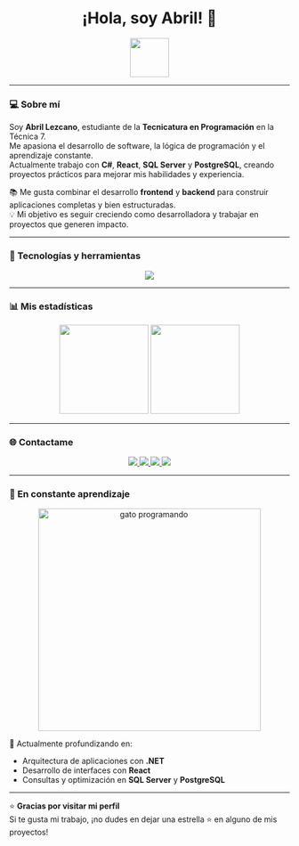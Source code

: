 <!-- Encabezado con GIF -->
<h1 align="center">¡Hola, soy Abril! 👋</h1>

<p align="center">
  <img src="https://media.giphy.com/media/hvRJCLFzcasrR4ia7z/giphy.gif" width="70px">
</p>

---

### 💻 Sobre mí
Soy **Abril Lezcano**, estudiante de la **Tecnicatura en Programación** en la Técnica 7.  
Me apasiona el desarrollo de software, la lógica de programación y el aprendizaje constante.  
Actualmente trabajo con **C#**, **React**, **SQL Server** y **PostgreSQL**, creando proyectos prácticos para mejorar mis habilidades y experiencia.

📚 Me gusta combinar el desarrollo **frontend** y **backend** para construir aplicaciones completas y bien estructuradas.  
💡 Mi objetivo es seguir creciendo como desarrolladora y trabajar en proyectos que generen impacto.

---

### 🚀 Tecnologías y herramientas
<p align="center">
  <img src="https://skillicons.dev/icons?i=html,css,js,react,cs,dotnet,postgres,sqlite,mysql,visualstudio,vscode,git,github" />
</p>

---

### 📊 Mis estadísticas
<p align="center">
  <img src="https://github-readme-stats.vercel.app/api?username=abrillezcano&show_icons=true&theme=radical" height="160" />
  <img src="https://github-readme-stats.vercel.app/api/top-langs/?username=abrillezcano&layout=compact&theme=radical" height="160" />
</p>

---

### 🌐 Contactame
<p align="center">
  <a href="mailto:lezcanoabril896@gmail.com">
    <img src="https://img.shields.io/badge/Gmail-D14836?style=for-the-badge&logo=gmail&logoColor=white" />
  </a>
  <a href="https://github.com/abrillezcano">
    <img src="https://img.shields.io/badge/GitHub-100000?style=for-the-badge&logo=github&logoColor=white" />
  </a>
  <a href="https://www.linkedin.com/" target="_blank">
    <img src="https://img.shields.io/badge/LinkedIn-0077B5?style=for-the-badge&logo=linkedin&logoColor=white" />
  </a>
  <a href="https://www.instagram.com/" target="_blank">
    <img src="https://img.shields.io/badge/Instagram-E4405F?style=for-the-badge&logo=instagram&logoColor=white" />
  </a>
</p>

---

### 🧠 En constante aprendizaje
<p align="center">
  <img src="https://media.tenor.com/NOYF3f82b_gAAAAC/cat-computer.gif" width="400" alt="gato programando">
</p>


🌱 Actualmente profundizando en:
- Arquitectura de aplicaciones con **.NET**  
- Desarrollo de interfaces con **React**  
- Consultas y optimización en **SQL Server** y **PostgreSQL**

---

⭐ **Gracias por visitar mi perfil**  
Si te gusta mi trabajo, ¡no dudes en dejar una estrella ⭐ en alguno de mis proyectos!

